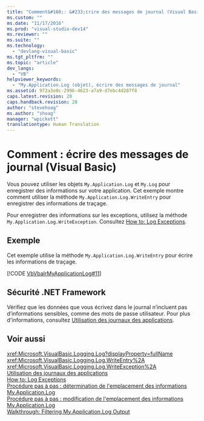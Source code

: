 ```yaml
---
title: "Comment&#160;: &#233;crire des messages de journal (Visual Basic) | Microsoft Docs"
ms.custom: ""
ms.date: "11/17/2016"
ms.prod: "visual-studio-dev14"
ms.reviewer: ""
ms.suite: ""
ms.technology: 
  - "devlang-visual-basic"
ms.tgt_pltfrm: ""
ms.topic: "article"
dev_langs: 
  - "VB"
helpviewer_keywords: 
  - "My.Application.Log (objet), écrire des messages de journal"
ms.assetid: 972a3e0c-2996-4623-a7a9-d7ebc4d207f8
caps.latest.revision: 20
caps.handback.revision: 20
author: "stevehoag"
ms.author: "shoag"
manager: "wpickett"
translationtype: Human Translation
---
```

# Comment&#160;: &#233;crire des messages de journal (Visual Basic)
Vous pouvez utiliser les objets `My.Application.Log` et `My.Log` pour enregistrer des informations sur votre application. Cet exemple montre comment utiliser la méthode `My.Application.Log.WriteEntry` pour enregistrer des informations de traçage.  
  
 Pour enregistrer des informations sur les exceptions, utilisez la méthode `My.Application.Log.WriteException`. Consultez [How to: Log Exceptions](../../../../visual-basic/developing-apps/programming/log-info/how-to-log-exceptions.md).  
  
## Exemple  
 Cet exemple utilise la méthode `My.Application.Log.WriteEntry` pour écrire les informations de traçage.  
  
 [!CODE [VbVbalrMyApplicationLog#11](../CodeSnippet/VS_Snippets_VBCSharp/VbVbalrMyApplicationLog#11)]  
  
## Sécurité .NET Framework  
 Vérifiez que les données que vous écrivez dans le journal n’incluent pas d’informations sensibles, comme des mots de passe utilisateur. Pour plus d'informations, consultez [Utilisation des journaux des applications](../../../../visual-basic/developing-apps/programming/log-info/working-with-application-logs.md).  
  
## Voir aussi  
 <xref:Microsoft.VisualBasic.Logging.Log?displayProperty=fullName>   
 <xref:Microsoft.VisualBasic.Logging.Log.WriteEntry%2A>   
 <xref:Microsoft.VisualBasic.Logging.Log.WriteException%2A>   
 [Utilisation des journaux des applications](../../../../visual-basic/developing-apps/programming/log-info/working-with-application-logs.md)   
 [How to: Log Exceptions](../../../../visual-basic/developing-apps/programming/log-info/how-to-log-exceptions.md)   
 [Procédure pas à pas : détermination de l'emplacement des informations My.Application.Log](../../../../visual-basic/developing-apps/programming/log-info/walkthrough-determining-where-my-application-log-writes-information.md)   
 [Procédure pas à pas : modification de l'emplacement des informations My.Application.Log](../../../../visual-basic/developing-apps/programming/log-info/walkthrough-changing-where-my-application-log-writes-information.md)   
 [Walkthrough: Filtering My.Application.Log Output](../../../../visual-basic/developing-apps/programming/log-info/walkthrough-filtering-my-application-log-output.md)